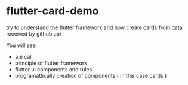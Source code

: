 # flutter-card-demo
try to understand the flutter framework and how create cards from data received by github api

You will see:
- api call
- principle of flutter framework 
- flutter ui components and rules
- programattically creation of components ( in this case cards )
